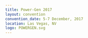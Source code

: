 ```yaml
---
title: Power-Gen 2017
layout: convention
convention_date: 5-7 December, 2017
location: Las Vegas, NV
logo: POWERGEN.svg
---
```


